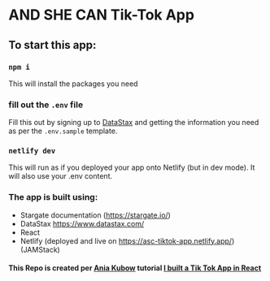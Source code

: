 # AND SHE CAN Tik-Tok App

## To start this app:

### `npm i`

This will install the packages you need

### fill out the `.env` file

Fill this out by signing up to [DataStax](www.datastax.com) and getting the information you need as per the `.env.sample` template.

### `netlify dev`

This will run as if you deployed your app onto Netlify (but in dev mode). It will also use your .env content.

### The app is built using:

- Stargate documentation (https://stargate.io/)
- DataStax https://www.datastax.com/
- React
- Netlify (deployed and live on https://asc-tiktok-app.netlify.app/)
  (JAMStack)

#### This Repo is created per [Ania Kubow](https://github.com/kubowania) tutorial [I built a Tik Tok App in React](https://youtu.be/IATOicvih5A)
